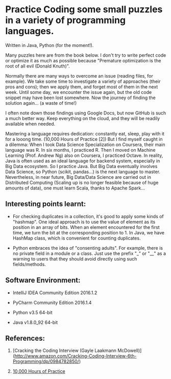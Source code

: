 # Practice Coding some small puzzles in a variety of programming languages.
Written in Java, Python (for the moment!).

Many puzzles here are from the book below. I don't try to write perfect code or optimize it as much as possible because "Premature optimization is the root of all evil (Donald Knuth)".

Normally there are many ways to overcome an issue (reading files, for example). We take some time to investigate a variety of approaches (their pros and cons); then we apply them, and forget most of them in the next week. Until some day, we encounter the issue again, but the old code snippet may have been lost somewhere. Now the journey of finding the solution again... (a waste of time!)

I often note down those findings using Google Docs, but now GitHub is such a much better way. Keep everything on the cloud, and they will be readily available when needed.

Mastering a language requires dedication: constantly eat, sleep, play with it for a looong time. (10,000 Hours of Practice [2]) But I find myself caught in a dilemma: When I took Data Science Specialization on Coursera, their main language was R. In six months, I practiced R. Then I moved on Machine Learning (Prof. Andrew Ng) also on Coursera, I practiced Octave. In reality, Java is often used as an ideal language for backend system, especially in Big Data ecosystem. So I practice Java. But Big Data eventually involves Data Science, so Python (scikit, pandas...) is the next language to master. Nevertheless, in near future, Big Data/Data Science are carried out in Distributed Computing (Scaling up is no longer feasible because of huge amounts of data), one must learn Scala, thanks to Apache Spark...

## Interesting points learnt:

* For checking duplicates in a collection, it's good to apply some kinds of "hashmap". One ideal approach is to use the value of element as its position in an array of bits. When an element encountered for the first time, we turn the bit at the corresponding position to 1. In Java, we have HashMap class, which is convenient for counting duplicates.

* Python embraces the idea of "consenting adults". For example, there is no private field in a module or a class. Just use the prefix "\_" or "\_\_" as a warning to users that they should avoid directly using such fields/methods.

## Software Environment:

* IntelliJ IDEA Community Edition 2016.1.2

* PyCharm Community Edition 2016.1.4

* Python v3.5 64-bit

* Java v1.8.0_92 64-bit

## References:

1. [Cracking the Coding Interview (Gayle Laakmann McDowell)] (http://www.amazon.com/Cracking-Coding-Interview-6th-Programming/dp/0984782850/)

2. [10,000 Hours of Practice](http://www.wisdomgroup.com/blog/10000-hours-of-practice/)

